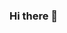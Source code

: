 ### Hi there 👋

<!--
**pablonortheastern/pablonortheastern** is a ✨ _special_ ✨ repository because its `README.md` (this file) appears on your GitHub profile.

Here are some ideas to get you started:

- 🔭 I’m currently working on super secret personal projects
- 🌱 I’m currently learning how to do a backflip
- 👯 I’m looking to collaborate on world domination
- 🤔 I’m looking for help with css
- 💬 Ask me about Dinosaurs
- 📫 How to reach me: carrier pigeon
- 😄 Pronouns: He/Him
- ⚡ Fun fact: My favorite big cat is a snow leopard
-->
